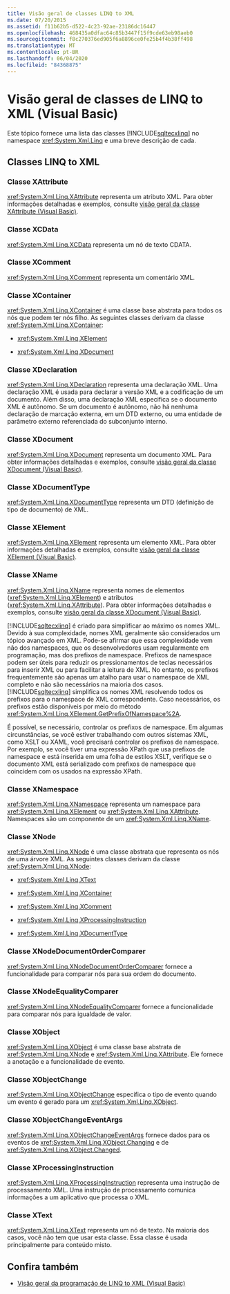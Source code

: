 ```yaml
---
title: Visão geral de classes LINQ to XML
ms.date: 07/20/2015
ms.assetid: f11b62b5-d522-4c23-92ae-23186dc16447
ms.openlocfilehash: 468435a0dfac64c85b3447f15f9cde63eb98aeb0
ms.sourcegitcommit: f8c270376ed905f6a8896ce0fe25b4f4b38ff498
ms.translationtype: MT
ms.contentlocale: pt-BR
ms.lasthandoff: 06/04/2020
ms.locfileid: "84368875"
---
```

# <a name="linq-to-xml-classes-overview-visual-basic"></a>Visão geral de classes de LINQ to XML (Visual Basic)
Este tópico fornece uma lista das classes [!INCLUDE[sqltecxlinq](~/includes/sqltecxlinq-md.md)] no namespace <xref:System.Xml.Linq> e uma breve descrição de cada.  
  
## <a name="linq-to-xml-classes"></a>Classes LINQ to XML  
  
### <a name="xattribute-class"></a>Classe XAttribute  
 <xref:System.Xml.Linq.XAttribute> representa um atributo XML. Para obter informações detalhadas e exemplos, consulte [visão geral da classe XAttribute (Visual Basic)](xattribute-class-overview.md).  
  
### <a name="xcdata-class"></a>Classe XCData  
 <xref:System.Xml.Linq.XCData> representa um nó de texto CDATA.  
  
### <a name="xcomment-class"></a>Classe XComment  
 <xref:System.Xml.Linq.XComment> representa um comentário XML.  
  
### <a name="xcontainer-class"></a>Classe XContainer  
 <xref:System.Xml.Linq.XContainer> é uma classe base abstrata para todos os nós que podem ter nós filho. As seguintes classes derivam da classe <xref:System.Xml.Linq.XContainer>:  
  
- <xref:System.Xml.Linq.XElement>  
  
- <xref:System.Xml.Linq.XDocument>  
  
### <a name="xdeclaration-class"></a>Classe XDeclaration  
 <xref:System.Xml.Linq.XDeclaration> representa uma declaração XML. Uma declaração XML é usada para declarar a versão XML e a codificação de um documento. Além disso, uma declaração XML especifica se o documento XML é autônomo. Se um documento é autônomo, não há nenhuma declaração de marcação externa, em um DTD externo, ou uma entidade de parâmetro externo referenciada do subconjunto interno.  
  
### <a name="xdocument-class"></a>Classe XDocument  
 <xref:System.Xml.Linq.XDocument> representa um documento XML. Para obter informações detalhadas e exemplos, consulte [visão geral da classe XDocument (Visual Basic)](xdocument-class-overview.md).  
  
### <a name="xdocumenttype-class"></a>Classe XDocumentType  
 <xref:System.Xml.Linq.XDocumentType> representa um DTD (definição de tipo de documento) de XML.  
  
### <a name="xelement-class"></a>Classe XElement  
 <xref:System.Xml.Linq.XElement> representa um elemento XML. Para obter informações detalhadas e exemplos, consulte [visão geral da classe XElement (Visual Basic)](xelement-class-overview.md).  
  
### <a name="xname-class"></a>Classe XName  
 <xref:System.Xml.Linq.XName> representa nomes de elementos (<xref:System.Xml.Linq.XElement>) e atributos (<xref:System.Xml.Linq.XAttribute>). Para obter informações detalhadas e exemplos, consulte [visão geral da classe XDocument (Visual Basic)](xdocument-class-overview.md).  
  
 [!INCLUDE[sqltecxlinq](~/includes/sqltecxlinq-md.md)] é criado para simplificar ao máximo os nomes XML. Devido à sua complexidade, nomes XML geralmente são considerados um tópico avançado em XML. Pode-se afirmar que essa complexidade vem não dos namespaces, que os desenvolvedores usam regularmente em programação, mas dos prefixos de namespace. Prefixos de namespace podem ser úteis para reduzir os pressionamentos de teclas necessários para inserir XML ou para facilitar a leitura de XML. No entanto, os prefixos frequentemente são apenas um atalho para usar o namespace de XML completo e não são necessários na maioria dos casos. [!INCLUDE[sqltecxlinq](~/includes/sqltecxlinq-md.md)] simplifica os nomes XML resolvendo todos os prefixos para o namespace de XML correspondente. Caso necessários, os prefixos estão disponíveis por meio do método <xref:System.Xml.Linq.XElement.GetPrefixOfNamespace%2A>.  
  
 É possível, se necessário, controlar os prefixos de namespace. Em algumas circunstâncias, se você estiver trabalhando com outros sistemas XML, como XSLT ou XAML, você precisará controlar os prefixos de namespace. Por exemplo, se você tiver uma expressão XPath que usa prefixos de namespace e está inserida em uma folha de estilos XSLT, verifique se o documento XML está serializado com prefixos de namespace que coincidem com os usados na expressão XPath.  
  
### <a name="xnamespace-class"></a>Classe XNamespace  
 <xref:System.Xml.Linq.XNamespace> representa um namespace para <xref:System.Xml.Linq.XElement> ou <xref:System.Xml.Linq.XAttribute>. Namespaces são um componente de um <xref:System.Xml.Linq.XName>.  
  
### <a name="xnode-class"></a>Classe XNode  
 <xref:System.Xml.Linq.XNode> é uma classe abstrata que representa os nós de uma árvore XML. As seguintes classes derivam da classe <xref:System.Xml.Linq.XNode>:  
  
- <xref:System.Xml.Linq.XText>  
  
- <xref:System.Xml.Linq.XContainer>  
  
- <xref:System.Xml.Linq.XComment>  
  
- <xref:System.Xml.Linq.XProcessingInstruction>  
  
- <xref:System.Xml.Linq.XDocumentType>  
  
### <a name="xnodedocumentordercomparer-class"></a>Classe XNodeDocumentOrderComparer  
 <xref:System.Xml.Linq.XNodeDocumentOrderComparer> fornece a funcionalidade para comparar nós para sua ordem do documento.  
  
### <a name="xnodeequalitycomparer-class"></a>Classe XNodeEqualityComparer  
 <xref:System.Xml.Linq.XNodeEqualityComparer> fornece a funcionalidade para comparar nós para igualdade de valor.  
  
### <a name="xobject-class"></a>Classe XObject  
 <xref:System.Xml.Linq.XObject> é uma classe base abstrata de <xref:System.Xml.Linq.XNode> e <xref:System.Xml.Linq.XAttribute>. Ele fornece a anotação e a funcionalidade de evento.  
  
### <a name="xobjectchange-class"></a>Classe XObjectChange  
 <xref:System.Xml.Linq.XObjectChange> especifica o tipo de evento quando um evento é gerado para um <xref:System.Xml.Linq.XObject>.  
  
### <a name="xobjectchangeeventargs-class"></a>Classe XObjectChangeEventArgs  
 <xref:System.Xml.Linq.XObjectChangeEventArgs> fornece dados para os eventos de <xref:System.Xml.Linq.XObject.Changing> e de <xref:System.Xml.Linq.XObject.Changed>.  
  
### <a name="xprocessinginstruction-class"></a>Classe XProcessingInstruction  
 <xref:System.Xml.Linq.XProcessingInstruction> representa uma instrução de processamento XML. Uma instrução de processamento comunica informações a um aplicativo que processa o XML.  
  
### <a name="xtext-class"></a>Classe XText  
 <xref:System.Xml.Linq.XText> representa um nó de texto. Na maioria dos casos, você não tem que usar esta classe. Essa classe é usada principalmente para conteúdo misto.  
  
## <a name="see-also"></a>Confira também

- [Visão geral da programação de LINQ to XML (Visual Basic)](linq-to-xml-programming-overview.md)
